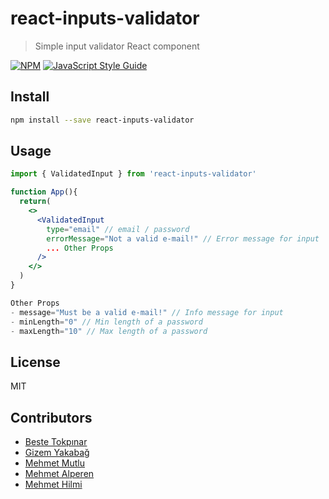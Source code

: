 # react-inputs-validator

> Simple input validator React component

[![NPM](https://img.shields.io/npm/v/react-inputs-validator.svg)](https://www.npmjs.com/package/react-inputs-validator) [![JavaScript Style Guide](https://img.shields.io/badge/code_style-standard-brightgreen.svg)](https://standardjs.com)

## Install

```bash
npm install --save react-inputs-validator
```

## Usage

```jsx
import { ValidatedInput } from 'react-inputs-validator'

function App(){
  return(
    <>
      <ValidatedInput
        type="email" // email / password
        errorMessage="Not a valid e-mail!" // Error message for input
        ... Other Props
      />
    </>
  )
}

Other Props
- message="Must be a valid e-mail!" // Info message for input
- minLength="0" // Min length of a password
- maxLength="10" // Max length of a password
```

## License

MIT

## Contributors
<ul style="list-style-type:disc">
   <li><a href="https://github.com/bstkpnr">Beste Tokpınar</a></li>
   <li><a href="https://github.com/gizemykbg">Gizem Yakabağ</a></li>
   <li><a href="https://github.com/MhmtMutlu">Mehmet Mutlu</a></li>
   <li><a href="https://github.com/alperenmehmet">Mehmet Alperen</a></li>
   <li><a href="https://github.com/movwf">Mehmet Hilmi</a></li>
</ul>
